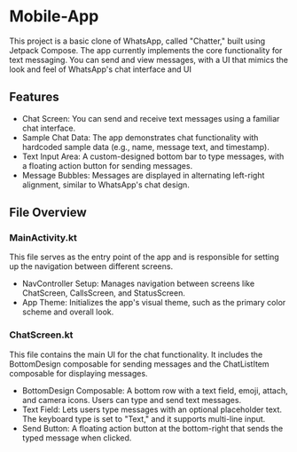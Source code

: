 # Mobile-App
This project is a basic clone of WhatsApp, called "Chatter," built using Jetpack Compose. The app currently implements the core functionality for text messaging. You can send and view messages, with a UI that mimics the look and feel of WhatsApp's chat interface and UI

## Features
* Chat Screen: You can send and receive text messages using a familiar chat interface.
* Sample Chat Data: The app demonstrates chat functionality with hardcoded sample data (e.g., name, message text, and timestamp).
* Text Input Area: A custom-designed bottom bar to type messages, with a floating action button for sending messages.
* Message Bubbles: Messages are displayed in alternating left-right alignment, similar to WhatsApp's chat design.

## File Overview
  ###  MainActivity.kt
This file serves as the entry point of the app and is responsible for setting up the navigation between different screens.
* NavController Setup: Manages navigation between screens like ChatScreen, CallsScreen, and StatusScreen.
* App Theme: Initializes the app's visual theme, such as the primary color scheme and overall look.

 ### ChatScreen.kt
This file contains the main UI for the chat functionality. It includes the BottomDesign composable for sending messages and the ChatListItem composable for displaying messages.
 * BottomDesign Composable: A bottom row with a text field, emoji, attach, and camera icons. Users can type and send text messages.
 * Text Field: Lets users type messages with an optional placeholder text. The keyboard type is set to "Text," and it supports multi-line input.
 * Send Button: A floating action button at the bottom-right that sends the typed message when clicked.
